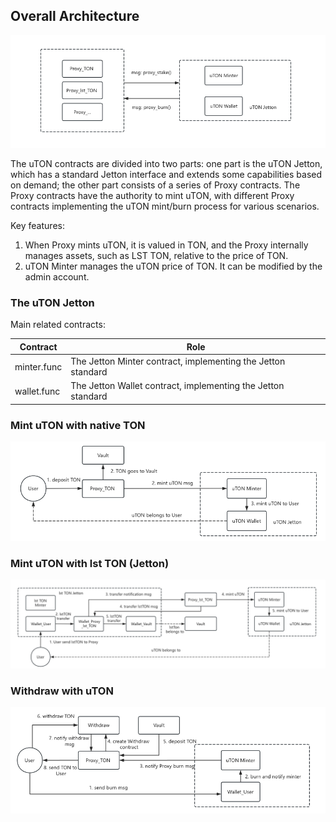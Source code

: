 ## Overall Architecture

<div align="center">
    <img width="700px" height="auto" src="images/overall.png">
</div>

The uTON contracts are divided into two parts: one part is the uTON Jetton, which has a standard Jetton interface and extends some capabilities based on demand; the other part consists of a series of Proxy contracts. The Proxy contracts have the authority to mint uTON, with different Proxy contracts implementing the uTON mint/burn process for various scenarios.

Key features:

1. When Proxy mints uTON, it is valued in TON, and the Proxy internally manages assets, such as LST TON, relative to the price of TON.
2. uTON Minter manages the uTON price of TON. It can be modified by the admin account.


### The uTON Jetton

Main related contracts: 

| Contract             | Role
| -------------        | --------
| minter.func          | The Jetton Minter contract, implementing the Jetton standard
| wallet.func          | The Jetton Wallet contract, implementing the Jetton standard


### Mint uTON with native TON

<div align="center">
    <img width="800px" height="auto" src="images/ton_mint_uton.png">
</div>


### Mint uTON with lst TON (Jetton)
<div align="center">
    <img width="800px" height="auto" src="images/lstton_mint_uton.png">
</div>

### Withdraw with uTON

<div align="center">
    <img width="800px" height="auto" src="images/uton_withdraw_ton.png">
</div>